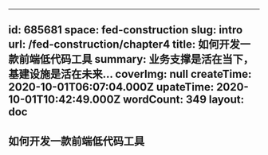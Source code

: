 
---
id: 685681
space: fed-construction
slug: intro
url: /fed-construction/chapter4
title: 如何开发一款前端低代码工具
summary: 业务支撑是活在当下，基建设施是活在未来...
coverImg: null
createTime: 2020-10-01T06:07:04.000Z 
upateTime: 2020-10-01T10:42:49.000Z
wordCount: 349
layout: doc
---

## 如何开发一款前端低代码工具

